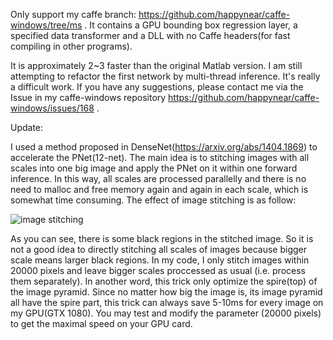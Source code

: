Only support my caffe branch: https://github.com/happynear/caffe-windows/tree/ms . It contains a GPU bounding box regression layer,
a specified data transformer and a DLL with no Caffe headers(for fast compiling in other programs). 

It is approximately 2~3 faster than the original Matlab version. I am still attempting to refactor the first network by multi-thread inference. It's really a difficult work. If you have any suggestions, please contact me via the Issue in my caffe-windows
repository https://github.com/happynear/caffe-windows/issues/168 .

Update:

I used a method proposed in DenseNet(https://arxiv.org/abs/1404.1869) to accelerate the PNet(12-net). The main idea is to stitching images with all scales into one big image and apply the PNet on it within one forward inference. In this way, all scales are processed parallelly and there is no need to malloc and free memory again and again in each scale, which is somewhat time consuming. The effect of image stitching is as follow:

![image stitching](stitch_image.png)

As you can see, there is some black regions in the stitched image. So it is not a good idea to directly stitching all scales of images because bigger scale means larger black regions. In my code, I only stitch images within 20000 pixels and leave bigger scales proccessed as usual (i.e. process them separately). In another word, this trick only optimize the spire(top) of the image pyramid. Since no matter how big the image is, its image pyramid all have the spire part, this trick can always save 5-10ms for every image on my GPU(GTX 1080). You may test and modify the parameter (20000 pixels) to get the maximal speed on your GPU card.
